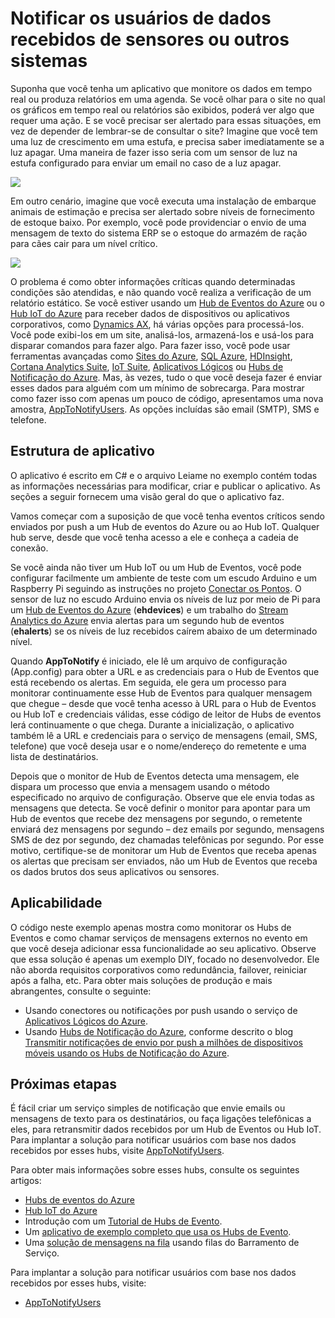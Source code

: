 <properties 
   pageTitle="Notificar os usuários de dados recebidos de sensores ou outros sistemas | Microsoft Azure"
   description="Descreve como usar os Hubs de Eventos para notificar os usuários sobre dados de sensor."
   services="event-hubs"
   documentationCenter="na"
   authors="spyrossak"
   manager="timlt"
   editor="" />
<tags 
   ms.service="event-hubs"
   ms.devlang="na"
   ms.topic="article"
   ms.tgt_pltfrm="na"
   ms.workload="na"
   ms.date="03/08/2016"
   ms.author="spyros;sethm" />

# Notificar os usuários de dados recebidos de sensores ou outros sistemas

Suponha que você tenha um aplicativo que monitore os dados em tempo real ou produza relatórios em uma agenda. Se você olhar para o site no qual os gráficos em tempo real ou relatórios são exibidos, poderá ver algo que requer uma ação. E se você precisar ser alertado para essas situações, em vez de depender de lembrar-se de consultar o site? Imagine que você tem uma luz de crescimento em uma estufa, e precisa saber imediatamente se a luz apagar. Uma maneira de fazer isso seria com um sensor de luz na estufa configurado para enviar um email no caso de a luz apagar.

![][1]

Em outro cenário, imagine que você executa uma instalação de embarque animais de estimação e precisa ser alertado sobre níveis de fornecimento de estoque baixo. Por exemplo, você pode providenciar o envio de uma mensagem de texto do sistema ERP se o estoque do armazém de ração para cães cair para um nível crítico.

![][2]

O problema é como obter informações críticas quando determinadas condições são atendidas, e não quando você realiza a verificação de um relatório estático. Se você estiver usando um [Hub de Eventos do Azure][] ou o [Hub IoT do Azure][] para receber dados de dispositivos ou aplicativos corporativos, como [Dynamics AX][], há várias opções para processá-los. Você pode exibi-los em um site, analisá-los, armazená-los e usá-los para disparar comandos para fazer algo. Para fazer isso, você pode usar ferramentas avançadas como [Sites do Azure][], [SQL Azure][], [HDInsight][], [Cortana Analytics Suite][], [IoT Suite][], [Aplicativos Lógicos][] ou [Hubs de Notificação do Azure][]. Mas, às vezes, tudo o que você deseja fazer é enviar esses dados para alguém com um mínimo de sobrecarga. Para mostrar como fazer isso com apenas um pouco de código, apresentamos uma nova amostra, [AppToNotifyUsers][]. As opções incluídas são email (SMTP), SMS e telefone.

## Estrutura de aplicativo

O aplicativo é escrito em C# e o arquivo Leiame no exemplo contém todas as informações necessárias para modificar, criar e publicar o aplicativo. As seções a seguir fornecem uma visão geral do que o aplicativo faz.

Vamos começar com a suposição de que você tenha eventos críticos sendo enviados por push a um Hub de eventos do Azure ou ao Hub IoT. Qualquer hub serve, desde que você tenha acesso a ele e conheça a cadeia de conexão.

Se você ainda não tiver um Hub IoT ou um Hub de Eventos, você pode configurar facilmente um ambiente de teste com um escudo Arduino e um Raspberry Pi seguindo as instruções no projeto [Conectar os Pontos](https://github.com/Azure/connectthedots). O sensor de luz no escudo Arduino envia os níveis de luz por meio de Pi para um [Hub de Eventos do Azure][] (**ehdevices**) e um trabalho do [Stream Analytics do Azure](https://azure.microsoft.com/services/stream-analytics/) envia alertas para um segundo hub de eventos (**ehalerts**) se os níveis de luz recebidos caírem abaixo de um determinado nível.

Quando **AppToNotify** é iniciado, ele lê um arquivo de configuração (App.config) para obter a URL e as credenciais para o Hub de Eventos que está recebendo os alertas. Em seguida, ele gera um processo para monitorar continuamente esse Hub de Eventos para qualquer mensagem que chegue – desde que você tenha acesso à URL para o Hub de Eventos ou Hub IoT e credenciais válidas, esse código de leitor de Hubs de eventos lerá continuamente o que chega. Durante a inicialização, o aplicativo também lê a URL e credenciais para o serviço de mensagens (email, SMS, telefone) que você deseja usar e o nome/endereço do remetente e uma lista de destinatários.

Depois que o monitor de Hub de Eventos detecta uma mensagem, ele dispara um processo que envia a mensagem usando o método especificado no arquivo de configuração. Observe que ele envia todas as mensagens que detecta. Se você definir o monitor para apontar para um Hub de eventos que recebe dez mensagens por segundo, o remetente enviará dez mensagens por segundo – dez emails por segundo, mensagens SMS de dez por segundo, dez chamadas telefônicas por segundo. Por esse motivo, certifique-se de monitorar um Hub de Eventos que receba apenas os alertas que precisam ser enviados, não um Hub de Eventos que receba os dados brutos dos seus aplicativos ou sensores.

## Aplicabilidade

O código neste exemplo apenas mostra como monitorar os Hubs de Eventos e como chamar serviços de mensagens externos no evento em que você deseja adicionar essa funcionalidade ao seu aplicativo. Observe que essa solução é apenas um exemplo DIY, focado no desenvolvedor. Ele não aborda requisitos corporativos como redundância, failover, reiniciar após a falha, etc. Para obter mais soluções de produção e mais abrangentes, consulte o seguinte:

- Usando conectores ou notificações por push usando o serviço de [Aplicativos Lógicos do Azure](../app-service-logic/app-service-logic-connectors-list.md).
- Usando [Hubs de Notificação do Azure](https://msdn.microsoft.com/library/azure/jj927170.aspx), conforme descrito o blog [Transmitir notificações de envio por push a milhões de dispositivos móveis usando os Hubs de Notificação do Azure](http://weblogs.asp.net/scottgu/broadcast-push-notifications-to-millions-of-mobile-devices-using-windows-azure-notification-hubs). 

## Próximas etapas

É fácil criar um serviço simples de notificação que envie emails ou mensagens de texto para os destinatários, ou faça ligações telefônicas a eles, para retransmitir dados recebidos por um Hub de Eventos ou Hub IoT. Para implantar a solução para notificar usuários com base nos dados recebidos por esses hubs, visite [AppToNotifyUsers][].

Para obter mais informações sobre esses hubs, consulte os seguintes artigos:

- [Hubs de eventos do Azure]
- [Hub IoT do Azure]
- Introdução com um [Tutorial de Hubs de Evento].
- Um [aplicativo de exemplo completo que usa os Hubs de Evento].
- Uma [solução de mensagens na fila] usando filas do Barramento de Serviço.

Para implantar a solução para notificar usuários com base nos dados recebidos por esses hubs, visite:

- [AppToNotifyUsers][]

[Tutorial de Hubs de Evento]: event-hubs-csharp-ephcs-getstarted.md
[Hub IoT do Azure]: https://azure.microsoft.com/services/iot-hub/
[Hubs de eventos do Azure]: https://azure.microsoft.com/services/event-hubs/
[Hub de Eventos do Azure]: https://azure.microsoft.com/services/event-hubs/
[aplicativo de exemplo completo que usa os Hubs de Evento]: https://code.msdn.microsoft.com/Service-Bus-Event-Hub-286fd097
[solução de mensagens na fila]: ../service-bus/service-bus-dotnet-multi-tier-app-using-service-bus-queues.md
[AppToNotifyUsers]: https://github.com/Azure-Samples/event-hubs-dotnet-user-notifications
[Dynamics AX]: http://www.microsoft.com/dynamics/erp-ax-overview.aspx
[Sites do Azure]: https://azure.microsoft.com/services/app-service/web/
[SQL Azure]: https://azure.microsoft.com/services/sql-database/
[HDInsight]: https://azure.microsoft.com/services/hdinsight/
[Cortana Analytics Suite]: http://www.microsoft.com/server-cloud/cortana-analytics-suite/Overview.aspx?WT.srch=1&WT.mc_ID=SEM_lLFwOJm3&bknode=BlueKai
[IoT Suite]: https://azure.microsoft.com/solutions/iot-suite/
[Aplicativos Lógicos]: https://azure.microsoft.com/services/app-service/logic/
[Hubs de Notificação do Azure]: https://azure.microsoft.com/services/notification-hubs/
[Azure Stream Analytics]: https://azure.microsoft.com/services/stream-analytics/
 
[1]: ./media/event-hubs-sensors-notify-users/event-hubs-sensor-alert.png
[2]: ./media/event-hubs-sensors-notify-users/event-hubs-erp-alert.png

<!---HONumber=AcomDC_0316_2016-->